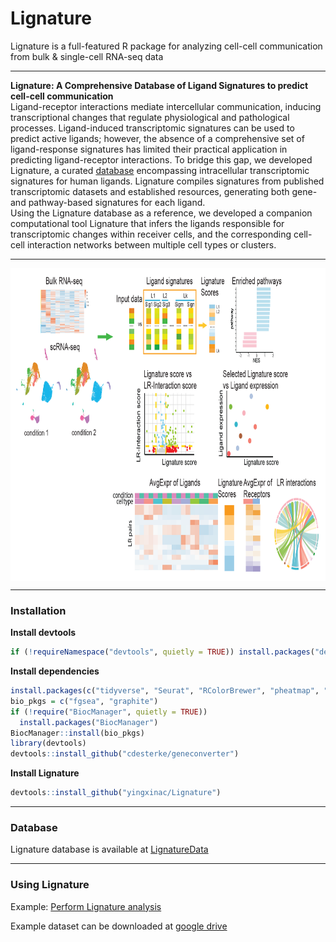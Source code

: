 
# Lignature

<!-- badges: start -->
<!-- badges: end -->

Lignature is a full-featured R package for analyzing cell-cell communication from bulk & single-cell RNA-seq data

<hr>

**Lignature: A Comprehensive Database of Ligand Signatures to predict cell-cell communication** <br />
Ligand-receptor interactions mediate intercellular communication, inducing transcriptional changes that regulate physiological and pathological processes. Ligand-induced transcriptomic signatures can be used to predict active ligands; however, the absence of a comprehensive set of ligand-response signatures has limited their practical application in predicting ligand-receptor interactions. To bridge this gap, we developed Lignature, a curated [database](https://github.com/yingxinac/LignatureData/) encompassing intracellular transcriptomic signatures for human ligands. Lignature compiles signatures from published transcriptomic datasets and established resources, generating both gene- and pathway-based signatures for each ligand. <br />
Using the Lignature database as a reference, we developed a companion computational tool Lignature that infers the ligands responsible for transcriptomic changes within receiver cells, and the corresponding cell-cell interaction networks between multiple cell types or clusters.

<hr>

<div  align="center">
<img src="Figures/fig1v3.png" width = "850" height = "500" alt="Lignature" align=center />
</div>

<hr>


### Installation

**Install devtools**
``` r
if (!requireNamespace("devtools", quietly = TRUE)) install.packages("devtools")
```

**Install dependencies**
``` r
install.packages(c("tidyverse", "Seurat", "RColorBrewer", "pheatmap", "lsa", "data.table", "circlize", "randomcoloR", "hrbrthemes", "ggrepel"))
bio_pkgs = c("fgsea", "graphite")
if (!require("BiocManager", quietly = TRUE))
  install.packages("BiocManager")
BiocManager::install(bio_pkgs)
library(devtools)
devtools::install_github("cdesterke/geneconverter")
```

**Install Lignature**
``` r
devtools::install_github("yingxinac/Lignature")
```

<hr>

### Database
Lignature database is available at
[LignatureData](https://github.com/yingxinac/LignatureData/)

<hr>

### Using Lignature
Example:
[Perform Lignature analysis](vignettes/Lignature.md)

Example dataset can be downloaded at
[google drive](https://drive.google.com/drive/folders/15G2RAnpb5wBJqNuY5oEF-5SAYg_xtXo-?usp=drive_link)

